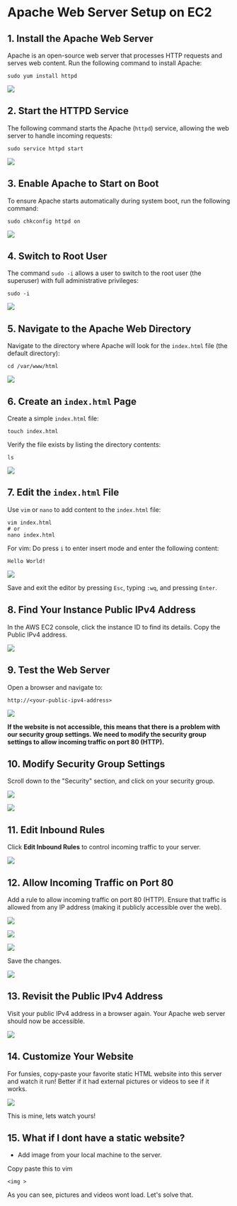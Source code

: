 
# Apache Web Server Setup on EC2

## 1. Install the Apache Web Server
Apache is an open-source web server that processes HTTP requests and serves web content. Run the following command to install Apache:

```
sudo yum install httpd
```

![](img/LGWA/LGWA-01.png)

## 2. Start the HTTPD Service
The following command starts the Apache (`httpd`) service, allowing the web server to handle incoming requests:

```
sudo service httpd start
```

![](img/LGWA/LGWA-02.png)

## 3. Enable Apache to Start on Boot
To ensure Apache starts automatically during system boot, run the following command:

```
sudo chkconfig httpd on
```

![](img/LGWA/LGWA-03.png)

## 4. Switch to Root User
The command `sudo -i` allows a user to switch to the root user (the superuser) with full administrative privileges:

```
sudo -i
```

![](img/LGWA/LGWA-04.png)


## 5. Navigate to the Apache Web Directory
Navigate to the directory where Apache will look for the `index.html` file (the default directory):

```
cd /var/www/html
```

![](img/LGWA/LGWA-05.png)

## 6. Create an `index.html` Page
Create a simple `index.html` file:

```
touch index.html
```

Verify the file exists by listing the directory contents:

```
ls
```

![](img/LGWA/LGWA-06.png)

## 7. Edit the `index.html` File
Use `vim` or `nano` to add content to the `index.html` file:

```
vim index.html
# or
nano index.html
```
For vim: Do press `i` to enter insert mode and enter the following content:
```
Hello World!
```

![](img/LGWA/LGWA-07.png)


Save and exit the editor by pressing `Esc`, typing `:wq`, and pressing `Enter`.




## 8. Find Your Instance Public IPv4 Address
In the AWS EC2 console, click the instance ID to find its details. Copy the Public IPv4 address.

![](img/LGWA/LGWA-09.png)

## 9. Test the Web Server
Open a browser and navigate to:

```
http://<your-public-ipv4-address>
```

![](img/LGWA/LGWA-10.png)

**If the website is not accessible, this means that there is a problem with our security group settings. We need to modify the security group settings to allow incoming traffic on port 80 (HTTP).**

## 10. Modify Security Group Settings
Scroll down to the "Security" section, and click on your security group.

![](img/LGWA/LGWA-11.png)

![](img/LGWA/LGWA-12.png)

## 11. Edit Inbound Rules
Click **Edit Inbound Rules** to control incoming traffic to your server.

![](img/LGWA/LGWA-13.png)

## 12. Allow Incoming Traffic on Port 80
Add a rule to allow incoming traffic on port 80 (HTTP). Ensure that traffic is allowed from any IP address (making it publicly accessible over the web).

![](img/LGWA/LGWA-14.png)

![](img/LGWA/LGWA-15.png)

![](img/LGWA/LGWA-16.png)

Save the changes.

![](img/LGWA/LGWA-17.png)

## 13. Revisit the Public IPv4 Address
Visit your public IPv4 address in a browser again. Your Apache web server should now be accessible.

![](img/LGWA/LGWA-18.png)

## 14. Customize Your Website
For funsies, copy-paste your favorite static HTML website into this server and watch it run! Better if it had external pictures or videos to see if it works.

![](img/LGWA/LGWA-19.png)

This is mine, lets watch yours!  

## 15. What if I dont have a static website?
- Add image from your local machine to the server.

Copy paste this to vim

```
<img >
```

As you can see, pictures and videos wont load. Let's solve that.



